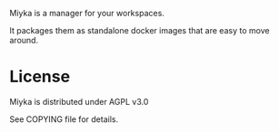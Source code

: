 
Miyka is a manager for your workspaces.

It packages them as standalone docker images that are easy to move around.

# License

Miyka is distributed under AGPL v3.0

See COPYING file for details.
